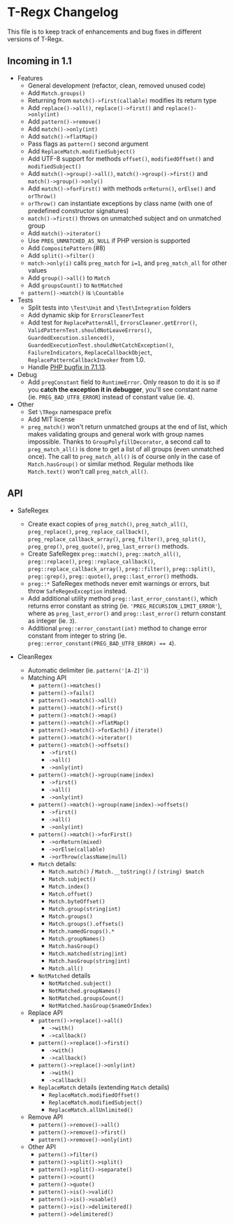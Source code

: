 T-Regx Changelog
================

This file is to keep track of enhancements and bug fixes in different versions of T-Regx.

Incoming in 1.1
---------------

* Features
    * General development (refactor, clean, removed unused code)
    * Add `Match.groups()`
    * Returning from `match()->first(callable)` modifies its return type
    * Add `replace()->all()`, `replace()->first()` and `replace()->only(int)`
    * Add `pattern()->remove()`
    * Add `match()->only(int)`
    * Add `match()->flatMap()`
    * Pass flags as `pattern()` second argument
    * Add `ReplaceMatch.modifiedSubject()`
    * Add UTF-8 support for methods `offset()`, `modifiedOffset()` and `modifiedSubject()`
    * Add `match()->group()->all()`, `match()->group()->first()` and `match()->group()->only()`
    * Add `match()->forFirst()` with methods `orReturn()`, `orElse()` and `orThrow()`
    * `orThrow()` can instantiate exceptions by class name (with one of predefined constructor signatures)
    * `match()->first()` throws on unmatched subject and on unmatched group
    * Add `match()->iterator()`
    * Use `PREG_UNMATCHED_AS_NULL` if PHP version is supported
    * Add `CompositePattern` (#8)
    * Add `split()->filter()`
    * `match->only(i)` calls `preg_match` for `i=1`, and `preg_match_all` for other values
    * Add `group()->all()` to `Match`
    * Add `groupsCount()` to `NotMatched`
    * `pattern()->match()` is `\Countable`
* Tests
    * Split tests into `\Test\Unit` and `\Test\Integration` folders 
    * Add dynamic skip for `ErrorsCleanerTest`
    * Add test for `ReplacePatternAll`, `ErrorsCleaner.getError()`, `ValidPatternTest.shouldNotLeaveErrors()`,
 `GuardedExecution.silenced()`, `GuardedExecutionTest.shouldNotCatchException()`, `FailureIndicators`,
      `ReplaceCallbackObject`, `ReplacePatternCallbackInvoker` from 1.0.
    * Handle [PHP bugfix in 7.1.13](https://bugs.php.net/bug.php?id=74183).
* Debug
    * Add `pregConstant` field to `RuntimeError`. Only reason to do it is so if you **catch the exception it 
    in debugger**, you'll see constant name (ie. `PREG_BAD_UTF8_ERROR`) instead of constant value (ie. `4`).
* Other
    * Set `\TRegx` namespace prefix
    * Add MIT license
    * `preg_match()` won't return unmatched groups at the end of list, which makes validating groups and general
      work with group names impossible. Thanks to `GroupPolyfillDecorator`, a second call to `preg_match_all()` is done
      to get a list of all groups (even unmatched once). The call to `preg_match_all()` is of course only in the case
      of `Match.hasGroup()` or similar method. Regular methods like `Match.text()` won't call `preg_match_all()`.

API
---------------

* SafeRegex
    * Create exact copies of `preg_match()`, `preg_match_all()`, `preg_replace()`, `preg_replace_callback()`, 
      `preg_replace_callback_array()`, `preg_filter()`, `preg_split()`, `preg_grep()`, `preg_quote()`,
      `preg_last_error()` methods.
    * Create SafeRegex `preg::match()`, `preg::match_all()`, `preg::replace()`, `preg::replace_callback()`, 
      `preg::replace_callback_array()`, `preg::filter()`, `preg::split()`, `preg::grep()`, `preg::quote()`,
      `preg::last_error()` methods.
    * `preg::*` SafeRegex methods never emit warnings or errors, but throw `SafeRegexException` instead.
    * Add additional utility method `preg::last_error_constant()`, which returns error constant as string
      (ie. `'PREG_RECURSION_LIMIT_ERROR'`), where as `preg_last_error()` and `preg::last_error()` return constant
      as integer (ie. `3`).
    * Additional `preg::error_constant(int)` method to change error constant from integer to string
      (ie. `preg::error_constant(PREG_BAD_UTF8_ERROR) == 4`).

* CleanRegex
    * Automatic delimiter (ie. `pattern('[A-Z]')`)
    * Matching API
        * `pattern()->matches()`
        * `pattern()->fails()`
        * `pattern()->match()->all()`
        * `pattern()->match()->first()`
        * `pattern()->match()->map()`
        * `pattern()->match()->flatMap()`
        * `pattern()->match()->forEach()` / `iterate()`
        * `pattern()->match()->iterator()`
        * `pattern()->match()->offsets()`
            * `->first()`
            * `->all()`
            * `->only(int)`
        * `pattern()->match()->group(name|index)`
            * `->first()`
            * `->all()`
            * `->only(int)`
        * `pattern()->match()->group(name|index)->offsets()`
            * `->first()`
            * `->all()`
            * `->only(int)`
        * `pattern()->match()->forFirst()`
            * `->orReturn(mixed)`
            * `->orElse(callable)`
            * `->orThrow(className|null)`
        * `Match` details:
            * `Match.match()` / `Match.__toString()` / `(string) $match`
            * `Match.subject()`
            * `Match.index()`
            * `Match.offset()`
            * `Match.byteOffset()`
            * `Match.group(string|int)`
            * `Match.groups()`
            * `Match.groups().offsets()`
            * `Match.namedGroups().*`
            * `Match.groupNames()`
            * `Match.hasGroup()`
            * `Match.matched(string|int)`
            * `Match.hasGroup(string|int)`
            * `Match.all()`
        * `NotMatched` details
            * `NotMatched.subject()`
            * `NotMatched.groupNames()`
            * `NotMatched.groupsCount()`
            * `NotMatched.hasGroup($nameOrIndex)`
    * Replace API
        * `pattern()->replace()->all()`
            * `->with()`
            * `->callback()`
        * `pattern()->replace()->first()`
            * `->with()`
            * `->callback()`
        * `pattern()->replace()->only(int)`
            * `->with()`
            * `->callback()`
        * `ReplaceMatch` details (extending `Match` details)
            * `ReplaceMatch.modifiedOffset()`
            * `ReplaceMatch.modifiedSubject()`
            * `ReplaceMatch.allUnlimited()`
    * Remove API
        * `pattern()->remove()->all()`
        * `pattern()->remove()->first()`
        * `pattern()->remove()->only(int)`
    * Other API
        * `pattern()->filter()`
        * `pattern()->split()->split()`
        * `pattern()->split()->separate()`
        * `pattern()->count()`
        * `pattern()->quote()`
        * `pattern()->is()->valid()`
        * `pattern()->is()->usable()`
        * `pattern()->is()->delimitered()`
        * `pattern()->delimitered()`
